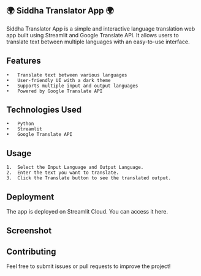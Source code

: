 ## 🌍 Siddha Translator App 🌍

Siddha Translator App is a simple and interactive language translation web app built using Streamlit and Google Translate API. It allows users to translate text between multiple languages with an easy-to-use interface.

## Features
	•	Translate text between various languages
	•	User-friendly UI with a dark theme
	•	Supports multiple input and output languages
	•	Powered by Google Translate API

## Technologies Used
	•	Python
	•	Streamlit
	•	Google Translate API



## Usage
	1.	Select the Input Language and Output Language.
	2.	Enter the text you want to translate.
	3.	Click the Translate button to see the translated output.

## Deployment

The app is deployed on Streamlit Cloud. You can access it here.

## Screenshot

## Contributing

Feel free to submit issues or pull requests to improve the project!
